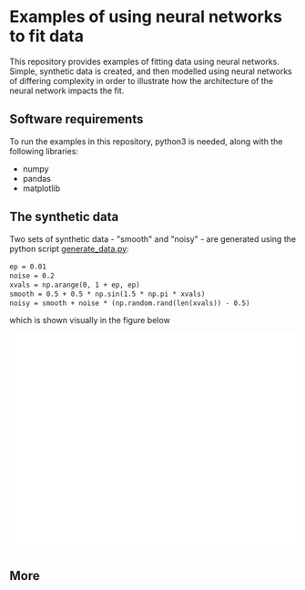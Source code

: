 # Examples of using neural networks to fit data

This repository provides examples of fitting data using neural networks.  Simple, synthetic data is created, and then modelled using neural networks of differing complexity in order to illustrate how the architecture of the neural network impacts the fit.

## Software requirements

To run the examples in this repository, python3 is needed, along with the following libraries:

- numpy
- pandas
- matplotlib

## The synthetic data

Two sets of synthetic data - "smooth" and "noisy" - are generated using the python script [generate_data.py](generate_data.py):

```
ep = 0.01
noise = 0.2
xvals = np.arange(0, 1 + ep, ep)
smooth = 0.5 + 0.5 * np.sin(1.5 * np.pi * xvals)
noisy = smooth + noise * (np.random.rand(len(xvals)) - 0.5)
```

which is shown visually in the figure below

![The synthetic data](data.png)

## More



